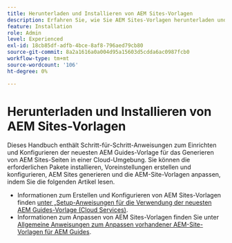 ```yaml
---
title: Herunterladen und Installieren von AEM Sites-Vorlagen
description: Erfahren Sie, wie Sie AEM Sites-Vorlagen herunterladen und installieren
feature: Installation
role: Admin
level: Experienced
exl-id: 18cb85df-adfb-4bce-8af8-796aed79cb80
source-git-commit: 8a2a1616a0a004d95a15603d5cdda6ac0987fcb0
workflow-type: tm+mt
source-wordcount: '106'
ht-degree: 0%

---
```


# Herunterladen und Installieren von AEM Sites-Vorlagen

Dieses Handbuch enthält Schritt-für-Schritt-Anweisungen zum Einrichten und Konfigurieren der neuesten AEM Guides-Vorlage für das Generieren von AEM Sites-Seiten in einer Cloud-Umgebung. Sie können die erforderlichen Pakete installieren, Voreinstellungen erstellen und konfigurieren, AEM Sites generieren und die AEM-Site-Vorlagen anpassen, indem Sie die folgenden Artikel lesen.

- Informationen zum Erstellen und Konfigurieren von AEM Sites-Vorlagen finden [&#x200B; unter „Setup-Anweisungen für die Verwendung der neuesten AEM Guides-Vorlage (Cloud Services)](../knowledge-base/kb-articles/publishing/download-install-aem-sites-templates-cs-kb.md).
- Informationen zum Anpassen von AEM Sites-Vorlagen finden Sie unter [Allgemeine Anweisungen zum Anpassen vorhandener AEM-Site-Vorlagen für AEM Guides](../knowledge-base/kb-articles/publishing/customize-exsisting-site-template-kb.md).
